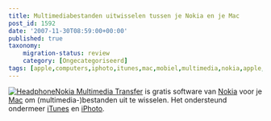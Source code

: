 ```yaml
---
title: Multimediabestanden uitwisselen tussen je Nokia en je Mac
post_id: 1592
date: '2007-11-30T08:59:00+00:00'
published: true
taxonomy:
    migration-status: review
    category: [Ongecategoriseerd]
tags: [apple,computers,iphoto,itunes,mac,mobiel,multimedia,nokia,apple,computers,iphoto,itunes,mac,mobiel,multimedia,nokia]
---
```

[![Headphone](/images/2007/12/headphone_781594_72615440_400px.thumbnail.jpg)Nokia Multimedia Transfer](http://europe.nokia.com/A4423134) is gratis software van [Nokia](http://www.nokia.nl/) voor je [Mac](http://www.apple.com/nl/mac) om (multimedia-)bestanden uit te wisselen. Het ondersteund ondermeer [iTunes](http://www.apple.com/nl/itunes) en [iPhoto](http://www.apple.com/nl/iphoto).